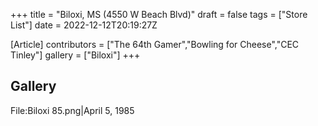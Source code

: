 +++
title = "Biloxi, MS (4550 W Beach Blvd)"
draft = false
tags = ["Store List"]
date = 2022-12-12T20:19:27Z

[Article]
contributors = ["The 64th Gamer","Bowling for Cheese","CEC Tinley"]
gallery = ["Biloxi"]
+++
## Gallery ##
<gallery>
File:Biloxi 85.png|April 5, 1985
</gallery>